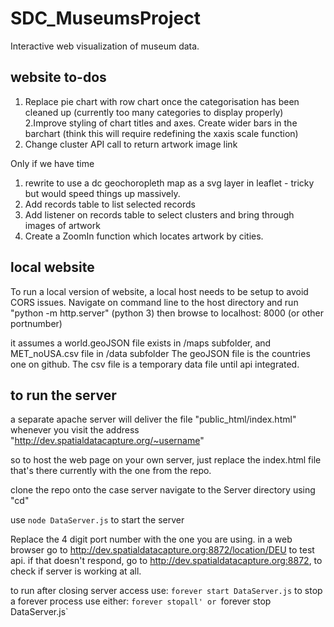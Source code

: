 # SDC_MuseumsProject
Interactive web visualization of museum data.

## website to-dos
1. Replace pie chart with row chart once the categorisation has been cleaned up (currently too many categories to display properly)
2.Improve styling of chart titles and axes. Create wider bars in the barchart (think this will require redefining the xaxis scale function)
3. Change cluster API call to return artwork image link

Only if we have time
1. rewrite to use a dc geochoropleth map as a svg layer in leaflet - tricky but would speed things up massively.
2. Add records table to list selected records
3. Add listener on records table to select clusters and bring through images of artwork
4. Create a ZoomIn function which locates artwork by cities.





## local website
To run a local version of website, a local host needs to be setup to avoid CORS issues. 
Navigate on command line to the host directory and run "python -m http.server" (python 3)
then browse to localhost: 8000 (or other portnumber)

it assumes a world.geoJSON file exists in /maps subfolder, and MET_noUSA.csv file in /data subfolder
The geoJSON file is the countries one on github. The csv file is a temporary data file until api integrated.

## to run the server

a separate apache server will deliver the file "public_html/index.html"  whenever you visit the address "http://dev.spatialdatacapture.org/~username"

so to host the web page on your own server, just replace the index.html file that's there currently with the one from the repo. 

clone the repo onto the case server
navigate to the Server directory using "cd"

use `node DataServer.js` to start the server


Replace the 4 digit port number with the one you are using. 
in a web browser go to http://dev.spatialdatacapture.org:8872/location/DEU to test api. 
if that doesn't respond, go to http://dev.spatialdatacapture.org:8872, to check if server is working at all. 

to run after closing server access use: `forever start DataServer.js`
to stop a forever process use either: `forever stopall' or `forever stop DataServer.js`





